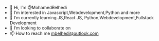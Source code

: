 - 👋 Hi, I’m @MohamedBelhedi
- 👀 I’m interested in Javascript,Webdevelopment,Python and more
- 🌱 I’m currently learning JS,React JS, Python,Webdevelopment,Fullstack Development
- 💞️ I’m looking to collaborate on 
- 📫 How to reach me mbelhedi@outlook.com

<!---
MohamedBelhedi/MohamedBelhedi is a ✨ special ✨ repository because its `README.md` (this file) appears on your GitHub profile.
You can click the Preview link to take a look at your changes.
--->
